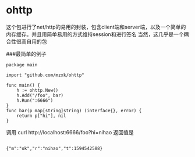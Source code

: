 # ohttp

这个包进行了net/http的易用的封装，包含client端和server端，以及一个简单的内存缓存。并且用简单易用的方式维持session和进行签名
当然，这几乎是一个耦合性很高自用的包

###最简单的例子

```cgo
package main

import "github.com/mzxk/ohttp"

func main() {
	h := ohttp.New()
	h.Add("/foo", bar)
	h.Run(":6666")
}
func bar(p map[string]string) (interface{}, error) {
	return p["hi"], nil
}
```
调用 curl http://localhost:6666/foo?hi=nihao
返回值是
```cgo

{"m":"ok","r":"nihao","t":1594542588}
```
